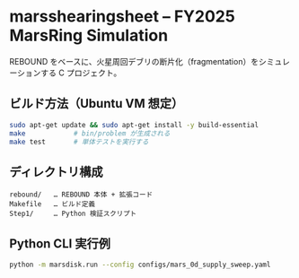 # marsshearingsheet – FY2025 MarsRing Simulation

REBOUND をベースに、火星周回デブリの断片化（fragmentation）をシミュレーションする C プロジェクト。

## ビルド方法（Ubuntu VM 想定）
```bash
sudo apt-get update && sudo apt-get install -y build-essential
make            # bin/problem が生成される
make test       # 単体テストを実行する
```

## ディレクトリ構成
```
rebound/   … REBOUND 本体 + 拡張コード
Makefile   … ビルド定義
Step1/     … Python 検証スクリプト
```
## Python CLI 実行例
```bash
python -m marsdisk.run --config configs/mars_0d_supply_sweep.yaml
```
